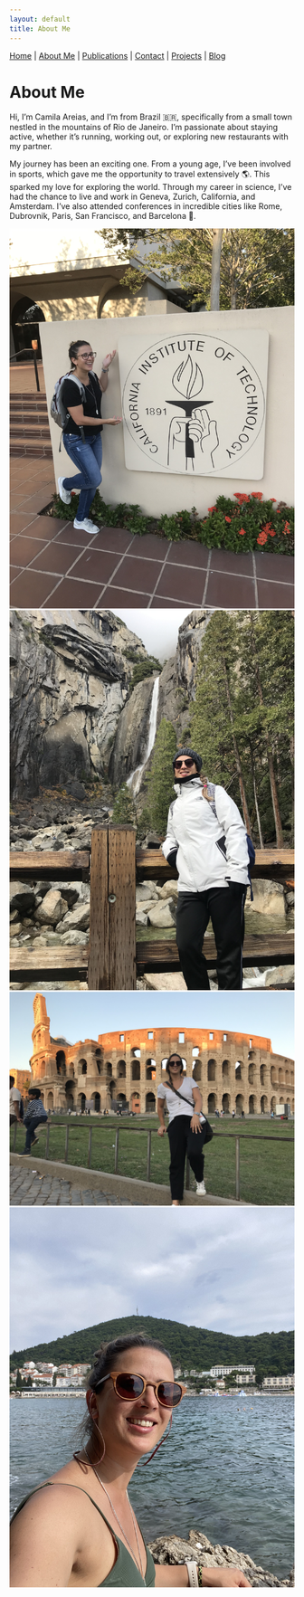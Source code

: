 ```yaml
---
layout: default
title: About Me
---
```


[Home](./index.md) | [About Me](./about.md) | [Publications](./Publications.md) | [Contact](./contact.md) | [Projects](./projects.md) | [Blog](./blog.md)

# About Me

Hi, I’m Camila Areias, and I’m from Brazil 🇧🇷, specifically from a small town nestled in the mountains of Rio de Janeiro. I’m passionate about staying active, whether it’s running, working out, or exploring new restaurants with my partner.

My journey has been an exciting one. From a young age, I’ve been involved in sports, which gave me the opportunity to travel extensively 🌎. This sparked my love for exploring the world. Through my career in science, I’ve had the chance to live and work in Geneva, Zurich, California, and Amsterdam. I’ve also attended conferences in incredible cities like Rome, Dubrovnik, Paris, San Francisco, and Barcelona 🚀.

<div class="image-grid">
  <div class="image-item">
    <img src="./images/IMG_5854.jpeg" alt="Image 1">
  </div>
  <div class="image-item">
    <img src="./images/IMG_7369.jpeg" alt="Image 2">
  </div>
  <div class="image-item">
    <img src="./images/IMG_6861.jpeg" alt="Image 3">
  </div>
  <div class="image-item">
    <img src="./images/IMG_7906.jpeg" alt="Image 4">
  </div>
</div>
